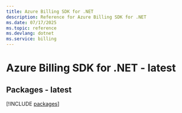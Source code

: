```yaml
---
title: Azure Billing SDK for .NET
description: Reference for Azure Billing SDK for .NET
ms.date: 07/17/2025
ms.topic: reference
ms.devlang: dotnet
ms.service: billing
---
```

# Azure Billing SDK for .NET - latest
## Packages - latest
[!INCLUDE [packages](billing-index.md)]